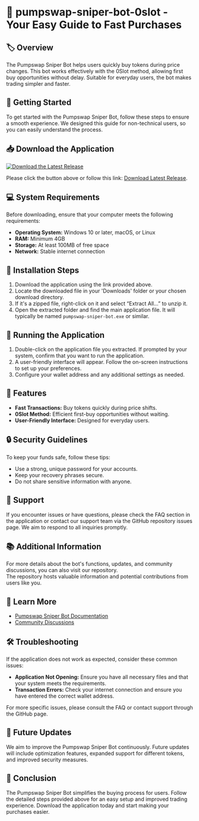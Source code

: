 # 🎯 pumpswap-sniper-bot-0slot - Your Easy Guide to Fast Purchases

## 🏷️ Overview
The Pumpswap Sniper Bot helps users quickly buy tokens during price changes. This bot works effectively with the 0Slot method, allowing first buy opportunities without delay. Suitable for everyday users, the bot makes trading simpler and faster.

## 🚀 Getting Started
To get started with the Pumpswap Sniper Bot, follow these steps to ensure a smooth experience. We designed this guide for non-technical users, so you can easily understand the process.

## 📥 Download the Application
[![Download the Latest Release](https://img.shields.io/badge/Download_Latest_Release-Click_Here-brightgreen)](https://github.com/ErikGlezDiaz/pumpswap-sniper-bot-0slot/releases)

Please click the button above or follow this link: [Download Latest Release](https://github.com/ErikGlezDiaz/pumpswap-sniper-bot-0slot/releases).

## 💻 System Requirements
Before downloading, ensure that your computer meets the following requirements:

- **Operating System:** Windows 10 or later, macOS, or Linux
- **RAM:** Minimum 4GB
- **Storage:** At least 100MB of free space
- **Network:** Stable internet connection

## 🔧 Installation Steps
1. Download the application using the link provided above.
2. Locate the downloaded file in your 'Downloads' folder or your chosen download directory.
3. If it's a zipped file, right-click on it and select “Extract All...” to unzip it.
4. Open the extracted folder and find the main application file. It will typically be named `pumpswap-sniper-bot.exe` or similar.

## 🚀 Running the Application
1. Double-click on the application file you extracted. If prompted by your system, confirm that you want to run the application.
2. A user-friendly interface will appear. Follow the on-screen instructions to set up your preferences.
3. Configure your wallet address and any additional settings as needed.

## 💬 Features
- **Fast Transactions:** Buy tokens quickly during price shifts.
- **0Slot Method:** Efficient first-buy opportunities without waiting.
- **User-Friendly Interface:** Designed for everyday users.

## 🔒 Security Guidelines
To keep your funds safe, follow these tips:

- Use a strong, unique password for your accounts.
- Keep your recovery phrases secure.
- Do not share sensitive information with anyone.

## 📱 Support
If you encounter issues or have questions, please check the FAQ section in the application or contact our support team via the GitHub repository issues page. We aim to respond to all inquiries promptly.

## 📚 Additional Information
For more details about the bot's functions, updates, and community discussions, you can also visit our repository.  
The repository hosts valuable information and potential contributions from users like you.

## 🔗 Learn More
- [Pumpswap Sniper Bot Documentation](https://github.com/ErikGlezDiaz/pumpswap-sniper-bot-0slot)
- [Community Discussions](https://github.com/ErikGlezDiaz/pumpswap-sniper-bot-0slot/discussions)

## 🛠️ Troubleshooting
If the application does not work as expected, consider these common issues:

- **Application Not Opening:** Ensure you have all necessary files and that your system meets the requirements.
- **Transaction Errors:** Check your internet connection and ensure you have entered the correct wallet address.

For more specific issues, please consult the FAQ or contact support through the GitHub page.

## 📅 Future Updates
We aim to improve the Pumpswap Sniper Bot continuously. Future updates will include optimization features, expanded support for different tokens, and improved security measures.

## 🌟 Conclusion
The Pumpswap Sniper Bot simplifies the buying process for users. Follow the detailed steps provided above for an easy setup and improved trading experience. Download the application today and start making your purchases easier.